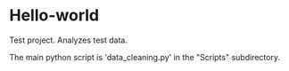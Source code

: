 # Hello-world

Test project. Analyzes test data.

The main python script is 'data_cleaning.py' in the "Scripts" subdirectory.

